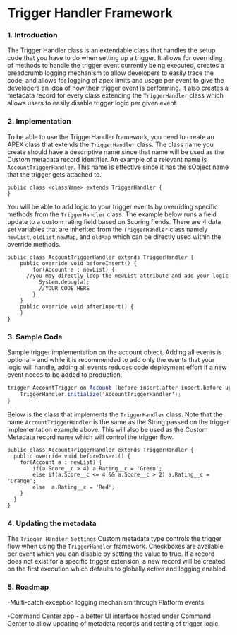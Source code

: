 # Trigger Handler Framework

### 1. Introduction

The Trigger Handler class is an extendable class that handles the setup code that you have to do when setting up a trigger. It allows for overriding of methods to handle the trigger event currently being executed, creates a breadcrumb logging mechanism to allow developers to easily trace the code, and allows for logging of apex limits and usage per event to give the developers an idea of how their trigger event is performing. It also creates a metadata record for every class extending the `TriggerHandler` class which allows users to easily disable trigger logic per given event.

### 2. Implementation

To be able to use the TriggerHandler framework, you need to create an APEX class that extends the `TriggerHandler` class. The class name you create should have a descriptive name since that name will be used as the Custom metadata record identifier. An example of a relevant name is `AccountTriggerHandler`. This name is effective since it has the sObject name that the trigger gets attached to.

```apex
public class <className> extends TriggerHandler {
}
```

You will be able to add logic to your trigger events by overriding specific methods from the `TriggerHandler` class. The example below runs a field update to a custom rating field based on Scoring fiends. There are 4 data set variables that are inherited from the `TriggerHandler` class namely `newList`, `oldList`,`newMap`, and `oldMap` which can be directly used within the override methods.

```apex
public class AccountTriggerHandler extends TriggerHandler {
    public override void beforeInsert() {
        for(Account a : newList) {
	  //you may directly loop the newList attribute and add your logic
          System.debug(a);
          //YOUR CODE HERE
        }
    }
    public override void afterInsert() {
    }
}
```

### 3. Sample Code

Sample trigger implementation on the account object. Adding all events is optional - and while it is recommended to add only the events that your logic will handle, adding all events reduces code deployment effort if a new event needs to be added to production.
```java
trigger AccountTrigger on Account (before insert,after insert,before update,after update,before delete,after delete,after undelete) {
	TriggerHandler.initialize('AccountTriggerHandler');
}
```

Below is the class that implements the `TriggerHandler` class. Note that the name `AccountTriggerHandler` is the same as the String passed on the trigger implementation example above. This will also be used as the Custom Metadata record name which will control the trigger flow.
```apex
public class AccountTriggerHandler extends TriggerHandler {
  public override void beforeInsert() {
    for(Account a : newList) {
        if(a.Score__c > 4) a.Rating__c = 'Green';
        else if(a.Score__c <= 4 && a.Score__c > 2) a.Rating__c = 'Orange';
        else  a.Rating__c = 'Red';
    }
  }
}
```

### 4. Updating the metadata

The `Trigger Handler Settings` Custom metadata type controls the trigger flow when using the `TriggerHandler` framework. Checkboxes are available per event which you can disable by setting the value to true. If a record does not exist for a specific trigger extension, a new record will be created on the first execution which defaults to globally active and logging enabled.


### 5. Roadmap

-Multi-catch exception logging mechanism through Platform events

-Command Center app - a better UI interface hosted under Command Center to allow updating of metadata records and testing of trigger logic.
